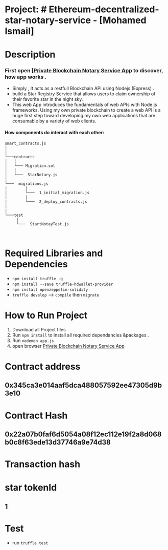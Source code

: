 
# Project: # Ethereum-decentralized-star-notary-service - [Mohamed Ismail]

# Description
  
  ### First open [[Private Blockchain Notary Service App](http://localhost:8000/book/:id) to discover, how app works .
  - Simply , It acts as a restfull Blockchain API using Nodejs (Express)   .
  - build a Star Registry Service that allows users to claim ownership of their favorite star in the night sky.
  - This web App introduces the fundamentals of web APIs with Node.js frameworks. Using my own private blockchain to create a web API is a huge first step toward developing my own web applications that are consumable by a variety of web clients.
  

  #### How  components do interact with each other:

```
smart_contracts.js
│     
│
└───contracts 
│   │  
│   └─── Migration.sol
│   │        
│   └───  StarNotary.js
│     
└───  migrations.js   
|        │
|        └───  1_initial_migration.js
|        |   
|        └───  2_deploy_contracts.js 
|       
|
└───test   
     | 
     └───  StartNotayTest.js
        
    
 ``` 

# Required Libraries and Dependencies
   - `npm install truffle -g`
   - `npm install --save truffle-hdwallet-provider` 
   - `npm install openzeppelin-solidity`
   - `truffle develop` --> `compile` then `migrate`


   

# How to Run Project 
   1.  Download all Project files
   2.  Run `npm install` to install all required dependancies &packages .
   3.  Run `nodemon app.js`
   4.  open browser [Private Blockchain Notary Service App](http://localhost:8000/book/5)
 
 # Contract address
    
   ## 0x345ca3e014aaf5dca488057592ee47305d9b3e10


 # Contract Hash 
 
   ## 0x22a07b0faf6d5054a08f12ec112e19f2a8d068b0c8f63ede13d37746a9e74d38
  


 # Transaction hash
   
   ## 
   
 # star tokenId
   
   ## 1


# Test

  - run `truffle test` 




